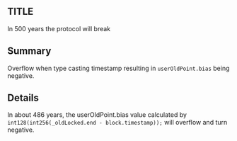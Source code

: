 ## TITLE
In 500 years the protocol will break
## Summary
Overflow when type casting timestamp resulting in ```userOldPoint.bias``` being negative.
## Details
In about 486 years, the userOldPoint.bias value calculated by ```int128(int256(_oldLocked.end - block.timestamp));``` will overflow and turn negative.